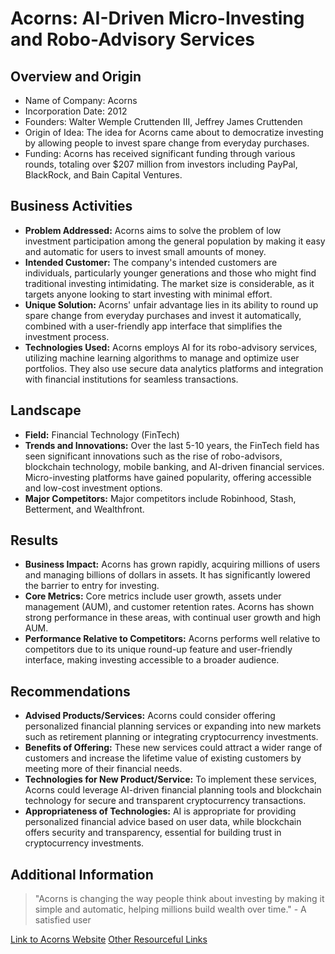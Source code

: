 # Acorns: AI-Driven Micro-Investing and Robo-Advisory Services

## Overview and Origin

* Name of Company: Acorns
* Incorporation Date: 2012
* Founders: Walter Wemple Cruttenden III, Jeffrey James Cruttenden
* Origin of Idea: The idea for Acorns came about to democratize investing by allowing people to invest spare change from everyday purchases.
* Funding: Acorns has received significant funding through various rounds, totaling over $207 million from investors including PayPal, BlackRock, and Bain Capital Ventures.

## Business Activities

* **Problem Addressed:** Acorns aims to solve the problem of low investment participation among the general population by making it easy and automatic for users to invest small amounts of money.
* **Intended Customer:** The company's intended customers are individuals, particularly younger generations and those who might find traditional investing intimidating. The market size is considerable, as it targets anyone looking to start investing with minimal effort.
* **Unique Solution:** Acorns' unfair advantage lies in its ability to round up spare change from everyday purchases and invest it automatically, combined with a user-friendly app interface that simplifies the investment process.
* **Technologies Used:** Acorns employs AI for its robo-advisory services, utilizing machine learning algorithms to manage and optimize user portfolios. They also use secure data analytics platforms and integration with financial institutions for seamless transactions.

## Landscape

* **Field:** Financial Technology (FinTech)
* **Trends and Innovations:** Over the last 5-10 years, the FinTech field has seen significant innovations such as the rise of robo-advisors, blockchain technology, mobile banking, and AI-driven financial services. Micro-investing platforms have gained popularity, offering accessible and low-cost investment options.
* **Major Competitors:** Major competitors include Robinhood, Stash, Betterment, and Wealthfront.

## Results

* **Business Impact:** Acorns has grown rapidly, acquiring millions of users and managing billions of dollars in assets. It has significantly lowered the barrier to entry for investing.
* **Core Metrics:** Core metrics include user growth, assets under management (AUM), and customer retention rates. Acorns has shown strong performance in these areas, with continual user growth and high AUM.
* **Performance Relative to Competitors:** Acorns performs well relative to competitors due to its unique round-up feature and user-friendly interface, making investing accessible to a broader audience.

## Recommendations

* **Advised Products/Services:** Acorns could consider offering personalized financial planning services or expanding into new markets such as retirement planning or integrating cryptocurrency investments.
* **Benefits of Offering:** These new services could attract a wider range of customers and increase the lifetime value of existing customers by meeting more of their financial needs.
* **Technologies for New Product/Service:** To implement these services, Acorns could leverage AI-driven financial planning tools and blockchain technology for secure and transparent cryptocurrency transactions.
* **Appropriateness of Technologies:** AI is appropriate for providing personalized financial advice based on user data, while blockchain offers security and transparency, essential for building trust in cryptocurrency investments.

## Additional Information

> "Acorns is changing the way people think about investing by making it simple and automatic, helping millions build wealth over time." - A satisfied user

[Link to Acorns Website](https://www.acorns.com)
[Other Resourceful Links](https://www.sec.gov/Archives/edgar/data/1578860/000157886024000001/public2.pdf)